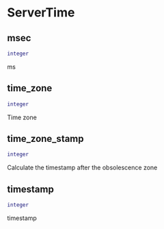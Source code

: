 # ServerTime

## msec

```lua
integer
```

ms
## time_zone

```lua
integer
```

Time zone
## time_zone_stamp

```lua
integer
```

Calculate the timestamp after the obsolescence zone
## timestamp

```lua
integer
```

timestamp

